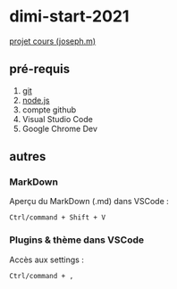 # dimi-start-2021

[projet cours (joseph.m)](https://github.com/jniac/dimi-start-2021)

## pré-requis
1. [git](https://git-scm.com/download)
1. [node.js](https://nodejs.org/fr/)
1. compte github
1. Visual Studio Code
1. Google Chrome Dev

## autres

### MarkDown 
Aperçu du MarkDown (.md) dans VSCode :
```
Ctrl/command + Shift + V
```

### Plugins & thème dans VSCode
Accès aux settings :
```
Ctrl/command + ,
```
